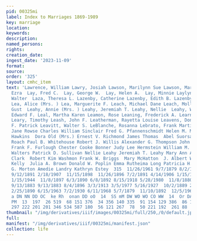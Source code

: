 ```yaml
---
pid: 00325mi
label: Index to Marriages 1869-1989
key: marriage
location: 
keywords: 
description: 
named_persons: 
rights: 
creation_date: 
ingest_date: '2023-11-09'
format: 
source: 
order: '325'
layout: cmhc_item
text: 'Lawrence, William Lawry, Josiah Lawson, Marilynn Sue Lawson, Mary Iola Lawton,
  Ezra  Lay, Fred C.  Lay, George W.  Lay, Helen A.  Lay, Minnie Laylynoja, Mina Layton,
  Walter  Laza, Theresa L. Lazenby, Catherine Lazenby, Edith B. Lazenby, Nellie M.
  Lea, Alice (Mrs. ) Lea, Marguerite F. Leach, Michael Dane Leach, Mollie L. Leaf,
  Gust  Leahy, Annie (Mrs. ) Leahy, Jeremiah T. Leahy, Nellie  Leahy, William  Leal,
  Edward F. Leal, Martha Karen Leamon, Rose Leaning, Frederick A. Learnard, Gladys
  Leary, Timothy Leash, John F. Leatherman, Rayetta Louise Leavens, Donald J. Leavens,
  F. Patrick Leavitt, Walter S. LeBlanche, Rosanna Lebrato, Frank Martin  Lois Trout  Mary
  Jane Rowse Charles William Sinclair Fred G. Pfannenschmidt Helen M. Morgan  Ida
  Hawkins  Dora Old (Mrs.) Ernest V. Richmond James Thomas  Abel Suorsa  Sybrina Lee
  Roach Paul B. Whitehouse Robert J. Willis Alexander G. Thompson John R. Champion
  Frank F. Furlough Chester Cooke Bonner Judy Lee Hermstein William M. Hawkins Esther
  Walters Patrick D. Sullivan Nellie Leahy Jeremiah T. Leahy Mary Ann Ahearn Agnes
  Clark  Robert Kim Washmon Frank W. Briggs  Mary McHatton  J. Albert Winchester Mary
  Kelly  Julia A. Brown Donald W. Poplin Emma Rutheima Long Patricia H. Appleton Agnes
  G. Morton Amedie Landry Kathryn Estey  315  11/26/1961 9/7/1879 8/2/1976 2/17/1918
  9/12/1891 2/18/1907  11/15/1898  11/26/1896 7/2/1891 4/14/1906 1/15/1882  11/14/1967
  1/15/1944  11/8/1897 6/3/1890 6/8/1892 8/15/1918 5/28/1980  11/8/1880  10/21/1935  10/30/1884
  9/13/1883 9/13/1883 8/4/1896 3/3/1913 3/5/1977 5/16/1927  10/2/1889 2/12/1921  11/9/1885
  2/25/1890 6/15/1963 7/2/1930 6/11/1968 5/7/1879  11/10/1892  12/5/1969  e > Mm O  Onrt
  a DN NN DD OC  ke Rh  onan DD oO  14  SS mM DW WO WO CO WW  14  Or DA WO Dn ©  12  MA
  PM  13  197  26 519  68 151 376  34 356 140 335  91 154 129 386  86 187  78 939  21
  297 222 201 201 346 534 587 180  56 121 267  78  50 221 192  261 88    '
thumbnail: "/img/derivatives/iiif/images/00325mi/full/250,/0/default.jpg"
full: 
manifest: "/img/derivatives/iiif/00325mi/manifest.json"
collection: life
---
```

